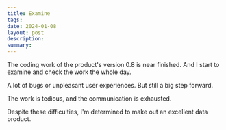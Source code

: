 ```yaml
---
title: Examine
tags: 
date: 2024-01-08
layout: post
description: 
summary:
---
```



The coding work of the product's version 0.8 is near finished. And I start to examine and check the work the whole day. 

A lot of bugs or unpleasant user experiences. But still a big step forward. 

The work is tedious, and the communication is exhausted. 

Despite these difficulties, I'm determined to make out an excellent data product.
